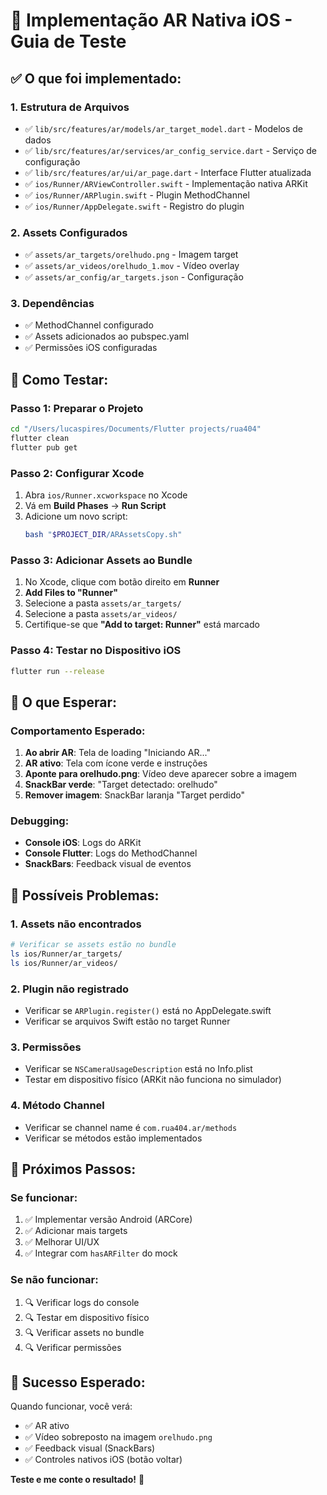 # 🚀 Implementação AR Nativa iOS - Guia de Teste

## ✅ O que foi implementado:

### 1. **Estrutura de Arquivos**
- ✅ `lib/src/features/ar/models/ar_target_model.dart` - Modelos de dados
- ✅ `lib/src/features/ar/services/ar_config_service.dart` - Serviço de configuração
- ✅ `lib/src/features/ar/ui/ar_page.dart` - Interface Flutter atualizada
- ✅ `ios/Runner/ARViewController.swift` - Implementação nativa ARKit
- ✅ `ios/Runner/ARPlugin.swift` - Plugin MethodChannel
- ✅ `ios/Runner/AppDelegate.swift` - Registro do plugin

### 2. **Assets Configurados**
- ✅ `assets/ar_targets/orelhudo.png` - Imagem target
- ✅ `assets/ar_videos/orelhudo_1.mov` - Vídeo overlay
- ✅ `assets/ar_config/ar_targets.json` - Configuração

### 3. **Dependências**
- ✅ MethodChannel configurado
- ✅ Assets adicionados ao pubspec.yaml
- ✅ Permissões iOS configuradas

## 🧪 Como Testar:

### **Passo 1: Preparar o Projeto**
```bash
cd "/Users/lucaspires/Documents/Flutter projects/rua404"
flutter clean
flutter pub get
```

### **Passo 2: Configurar Xcode**
1. Abra `ios/Runner.xcworkspace` no Xcode
2. Vá em **Build Phases** → **Run Script**
3. Adicione um novo script:
   ```bash
   bash "$PROJECT_DIR/ARAssetsCopy.sh"
   ```

### **Passo 3: Adicionar Assets ao Bundle**
1. No Xcode, clique com botão direito em **Runner**
2. **Add Files to "Runner"**
3. Selecione a pasta `assets/ar_targets/`
4. Selecione a pasta `assets/ar_videos/`
5. Certifique-se que **"Add to target: Runner"** está marcado

### **Passo 4: Testar no Dispositivo iOS**
```bash
flutter run --release
```

## 🎯 O que Esperar:

### **Comportamento Esperado:**
1. **Ao abrir AR**: Tela de loading "Iniciando AR..."
2. **AR ativo**: Tela com ícone verde e instruções
3. **Aponte para orelhudo.png**: Vídeo deve aparecer sobre a imagem
4. **SnackBar verde**: "Target detectado: orelhudo"
5. **Remover imagem**: SnackBar laranja "Target perdido"

### **Debugging:**
- **Console iOS**: Logs do ARKit
- **Console Flutter**: Logs do MethodChannel
- **SnackBars**: Feedback visual de eventos

## 🔧 Possíveis Problemas:

### **1. Assets não encontrados**
```bash
# Verificar se assets estão no bundle
ls ios/Runner/ar_targets/
ls ios/Runner/ar_videos/
```

### **2. Plugin não registrado**
- Verificar se `ARPlugin.register()` está no AppDelegate.swift
- Verificar se arquivos Swift estão no target Runner

### **3. Permissões**
- Verificar se `NSCameraUsageDescription` está no Info.plist
- Testar em dispositivo físico (ARKit não funciona no simulador)

### **4. Método Channel**
- Verificar se channel name é `com.rua404.ar/methods`
- Verificar se métodos estão implementados

## 📱 Próximos Passos:

### **Se funcionar:**
1. ✅ Implementar versão Android (ARCore)
2. ✅ Adicionar mais targets
3. ✅ Melhorar UI/UX
4. ✅ Integrar com `hasARFilter` do mock

### **Se não funcionar:**
1. 🔍 Verificar logs do console
2. 🔍 Testar em dispositivo físico
3. 🔍 Verificar assets no bundle
4. 🔍 Verificar permissões

## 🎉 Sucesso Esperado:

Quando funcionar, você verá:
- ✅ AR ativo
- ✅ Vídeo sobreposto na imagem `orelhudo.png`
- ✅ Feedback visual (SnackBars)
- ✅ Controles nativos iOS (botão voltar)

**Teste e me conte o resultado!** 🚀

